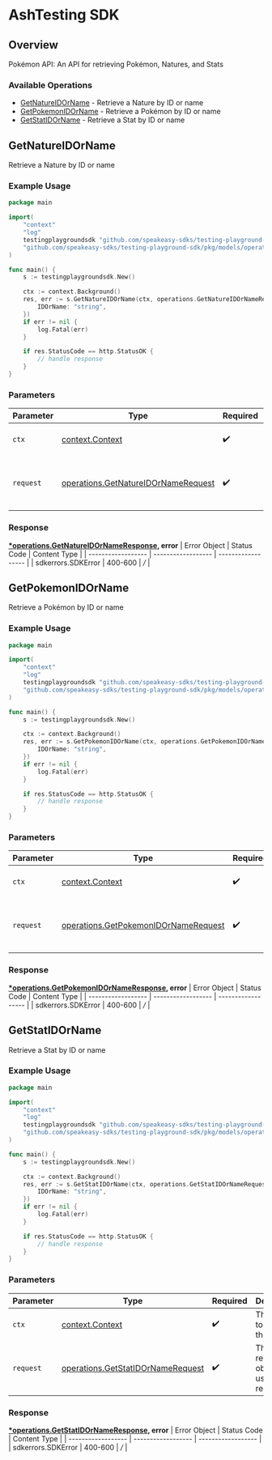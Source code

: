 # AshTesting SDK


## Overview

Pokémon API: An API for retrieving Pokémon, Natures, and Stats

### Available Operations

* [GetNatureIDOrName](#getnatureidorname) - Retrieve a Nature by ID or name
* [GetPokemonIDOrName](#getpokemonidorname) - Retrieve a Pokémon by ID or name
* [GetStatIDOrName](#getstatidorname) - Retrieve a Stat by ID or name

## GetNatureIDOrName

Retrieve a Nature by ID or name

### Example Usage

```go
package main

import(
	"context"
	"log"
	testingplaygroundsdk "github.com/speakeasy-sdks/testing-playground-sdk"
	"github.com/speakeasy-sdks/testing-playground-sdk/pkg/models/operations"
)

func main() {
    s := testingplaygroundsdk.New()

    ctx := context.Background()
    res, err := s.GetNatureIDOrName(ctx, operations.GetNatureIDOrNameRequest{
        IDOrName: "string",
    })
    if err != nil {
        log.Fatal(err)
    }

    if res.StatusCode == http.StatusOK {
        // handle response
    }
}
```

### Parameters

| Parameter                                                                                      | Type                                                                                           | Required                                                                                       | Description                                                                                    |
| ---------------------------------------------------------------------------------------------- | ---------------------------------------------------------------------------------------------- | ---------------------------------------------------------------------------------------------- | ---------------------------------------------------------------------------------------------- |
| `ctx`                                                                                          | [context.Context](https://pkg.go.dev/context#Context)                                          | :heavy_check_mark:                                                                             | The context to use for the request.                                                            |
| `request`                                                                                      | [operations.GetNatureIDOrNameRequest](../../pkg/models/operations/getnatureidornamerequest.md) | :heavy_check_mark:                                                                             | The request object to use for the request.                                                     |


### Response

**[*operations.GetNatureIDOrNameResponse](../../pkg/models/operations/getnatureidornameresponse.md), error**
| Error Object       | Status Code        | Content Type       |
| ------------------ | ------------------ | ------------------ |
| sdkerrors.SDKError | 400-600            | */*                |

## GetPokemonIDOrName

Retrieve a Pokémon by ID or name

### Example Usage

```go
package main

import(
	"context"
	"log"
	testingplaygroundsdk "github.com/speakeasy-sdks/testing-playground-sdk"
	"github.com/speakeasy-sdks/testing-playground-sdk/pkg/models/operations"
)

func main() {
    s := testingplaygroundsdk.New()

    ctx := context.Background()
    res, err := s.GetPokemonIDOrName(ctx, operations.GetPokemonIDOrNameRequest{
        IDOrName: "string",
    })
    if err != nil {
        log.Fatal(err)
    }

    if res.StatusCode == http.StatusOK {
        // handle response
    }
}
```

### Parameters

| Parameter                                                                                        | Type                                                                                             | Required                                                                                         | Description                                                                                      |
| ------------------------------------------------------------------------------------------------ | ------------------------------------------------------------------------------------------------ | ------------------------------------------------------------------------------------------------ | ------------------------------------------------------------------------------------------------ |
| `ctx`                                                                                            | [context.Context](https://pkg.go.dev/context#Context)                                            | :heavy_check_mark:                                                                               | The context to use for the request.                                                              |
| `request`                                                                                        | [operations.GetPokemonIDOrNameRequest](../../pkg/models/operations/getpokemonidornamerequest.md) | :heavy_check_mark:                                                                               | The request object to use for the request.                                                       |


### Response

**[*operations.GetPokemonIDOrNameResponse](../../pkg/models/operations/getpokemonidornameresponse.md), error**
| Error Object       | Status Code        | Content Type       |
| ------------------ | ------------------ | ------------------ |
| sdkerrors.SDKError | 400-600            | */*                |

## GetStatIDOrName

Retrieve a Stat by ID or name

### Example Usage

```go
package main

import(
	"context"
	"log"
	testingplaygroundsdk "github.com/speakeasy-sdks/testing-playground-sdk"
	"github.com/speakeasy-sdks/testing-playground-sdk/pkg/models/operations"
)

func main() {
    s := testingplaygroundsdk.New()

    ctx := context.Background()
    res, err := s.GetStatIDOrName(ctx, operations.GetStatIDOrNameRequest{
        IDOrName: "string",
    })
    if err != nil {
        log.Fatal(err)
    }

    if res.StatusCode == http.StatusOK {
        // handle response
    }
}
```

### Parameters

| Parameter                                                                                  | Type                                                                                       | Required                                                                                   | Description                                                                                |
| ------------------------------------------------------------------------------------------ | ------------------------------------------------------------------------------------------ | ------------------------------------------------------------------------------------------ | ------------------------------------------------------------------------------------------ |
| `ctx`                                                                                      | [context.Context](https://pkg.go.dev/context#Context)                                      | :heavy_check_mark:                                                                         | The context to use for the request.                                                        |
| `request`                                                                                  | [operations.GetStatIDOrNameRequest](../../pkg/models/operations/getstatidornamerequest.md) | :heavy_check_mark:                                                                         | The request object to use for the request.                                                 |


### Response

**[*operations.GetStatIDOrNameResponse](../../pkg/models/operations/getstatidornameresponse.md), error**
| Error Object       | Status Code        | Content Type       |
| ------------------ | ------------------ | ------------------ |
| sdkerrors.SDKError | 400-600            | */*                |
